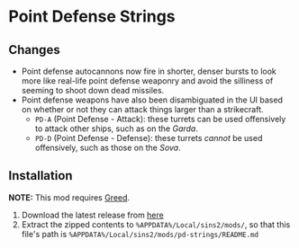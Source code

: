 # Point Defense Strings

## Changes

- Point defense autocannons now fire in shorter, denser bursts to look more like real-life point defense weaponry and avoid the silliness of seeming to shoot down dead missiles.
- Point defense weapons have also been disambiguated in the UI based on whether or not they can attack things larger than a strikecraft.
  - `PD-A` (Point Defense - Attack): these turrets can be used offensively to attack other ships, such as on the _Garda_.
  - `PD-D` (Point Defense - Defense): these turrets _cannot_ be used offensively, such as those on the _Sova_.

## Installation

**NOTE:** This mod requires [Greed](https://github.com/VoltCruelerz/Greed).

1. Download the latest release from [here](https://github.com/VoltCruelerz/pd-strings/releases)
2. Extract the zipped contents to `%APPDATA%/Local/sins2/mods/`, so that this file's path is `%APPDATA%/Local/sins2/mods/pd-strings/README.md`
